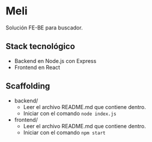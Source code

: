 # Meli

Solución FE-BE para buscador.

## Stack tecnológico

- Backend en Node.js con Express
- Frontend en React

## Scaffolding

- backend/
  - Leer el archivo README.md que contiene dentro.
  - Iniciar con el comando `node index.js`
- frontend/
  - Leer el archivo README.md que contiene dentro.
  - Iniciar con el comando `npm start`
